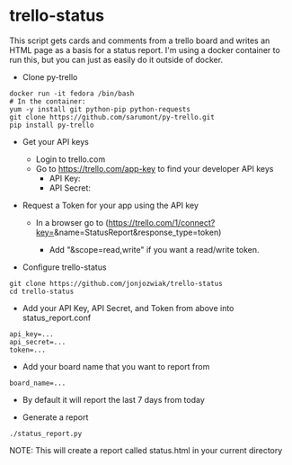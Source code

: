 # trello-status
This script gets cards and comments from a trello board and writes an HTML page as a basis for a status report.  I'm using a docker container to run this, but you can just as easily do it outside of docker.  

* Clone py-trello 
```
docker run -it fedora /bin/bash
# In the container:
yum -y install git python-pip python-requests 
git clone https://github.com/sarumont/py-trello.git
pip install py-trello
```

* Get your API keys 
  * Login to trello.com
  * Go to https://trello.com/app-key to find your developer API keys
    * API Key: <Save your key>
    * API Secret: <Save your secret>

* Request a Token for your app using the API key
  * In a browser go to (https://trello.com/1/connect?key=<insert key here>&name=StatusReport&response_type=token)
    * Add "&scope=read,write" if you want a read/write token. 

* Configure trello-status
```
git clone https://github.com/jonjozwiak/trello-status
cd trello-status
```
  * Add your API Key, API Secret, and Token from above into status_report.conf
```
api_key=...
api_secret=...
token=...
```
  * Add your board name that you want to report from 
```
board_name=...
```
  * By default it will report the last 7 days from today 

* Generate a report
```
./status_report.py
```
NOTE: This will create a report called status.html in your current directory


